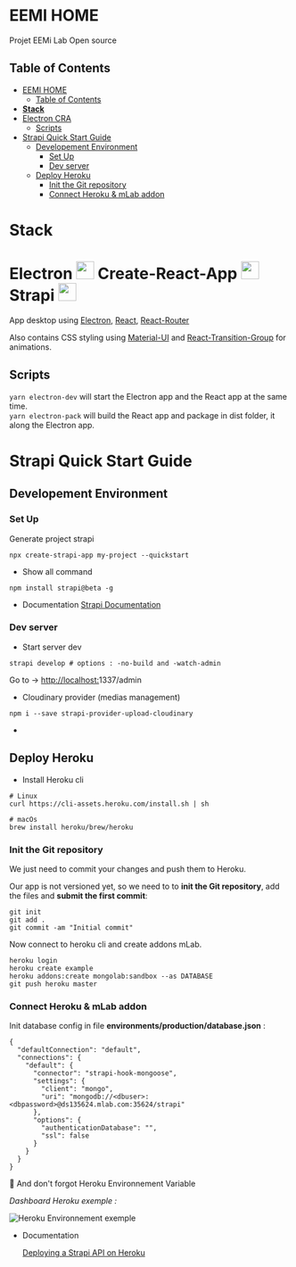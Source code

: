 EEMI HOME
===

Projet EEMi Lab Open source 

## Table of Contents


   * [EEMI HOME](#eemi-home)
      * [Table of Contents](#table-of-contents)
   * [<strong>Stack</strong>](#stack)
   * [Electron CRA](#electron--react--parcel-)
      * [Scripts](#scripts)
   * [Strapi Quick Start Guide](#strapi-quick-start-guide)
      * [Developement Environment](#developement-environment)
         * [Set Up](#set-up)
         * [Dev server](#dev-server)
      * [Deploy Heroku](#deploy-heroku)
         * [Init the Git repository](#init-the-git-repository)
         * [Connect Heroku &amp; mLab addon](#connect-heroku--mlab-addon)

# Stack 

# Electron <img src="https://electronjs.org/images/favicon.ico" width="32"> Create-React-App <img src="https://create-react-app.dev/img/logo.svg" width=32> Strapi <img src="https://bestofjs.org/logos/strapi.svg" width=32> 

App desktop using [Electron](https://electronjs.org/), [React](https://reactjs.irg), [React-Router](https://reacttraining.com/react-router/web/guides/quick-start)

Also contains CSS styling using [Material-UI](https://github.com/mui-org/material-ui) and [React-Transition-Group](https://reactcommunity.org/react-transition-group/) for animations.

## Scripts

`yarn electron-dev` will start the Electron app and the React app at the same time.  
`yarn electron-pack` will build the React app and package in dist folder, it along the Electron app.

# **Strapi Quick Start Guide**

## Developement Environment

### Set Up

Generate project strapi

```bash=
npx create-strapi-app my-project --quickstart
```

- Show all command
```bash=
npm install strapi@beta -g
```

- Documentation
[Strapi Documentation](https://strapi.io/documentation/3.0.0-beta.x/cli/CLI.html#strapi-new)

### Dev server

- Start server dev 
```bash=
strapi develop # options : -no-build and -watch-admin
```

Go to → [http://localhost:](http://localhost:8000/)1337/admin


- Cloudinary provider (medias management)
```bash=
npm i --save strapi-provider-upload-cloudinary
```

- 


## Deploy Heroku

- Install Heroku cli 

```bash=
# Linux
curl https://cli-assets.heroku.com/install.sh | sh
```

```bash=
# macOs
brew install heroku/brew/heroku
```
    

### Init the Git repository

We just need to commit your changes and push them to Heroku.

Our app is not versioned yet, so we need to to **init the Git repository**, add the files and **submit the first commit**:
```bash=
git init
git add .
git commit -am "Initial commit"
```
Now connect to heroku cli and create addons mLab.
```bash=
heroku login
heroku create example
heroku addons:create mongolab:sandbox --as DATABASE
git push heroku master
```

### Connect Heroku & mLab addon

Init database config in file **environments/production/database.json** : 

```json=
{
  "defaultConnection": "default",
  "connections": {
    "default": {
      "connector": "strapi-hook-mongoose",
      "settings": {
        "client": "mongo",
        "uri": "mongodb://<dbuser>:<dbpassword>@ds135624.mlab.com:35624/strapi"
      },
      "options": {
        "authenticationDatabase": "",
        "ssl": false
      }
    }
  }
}
```
        

🚨 And don't forgot Heroku Environnement Variable

*Dashboard Heroku exemple :*

![Heroku Environnement exemple](https://res.cloudinary.com/bomzielab/image/upload/v1575592916/FireShot_Capture_009_-_api-cocktail__Settings_-_Heroku_-_dashboard.heroku.com_gxq4oc.png)

- Documentation

    [Deploying a Strapi API on Heroku](https://strapi.io/blog/deploying-a-strapi-api-on-heroku)
